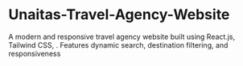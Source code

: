 # Unaitas-Travel-Agency-Website
A modern and responsive travel agency website built using React.js, Tailwind CSS, . Features dynamic search, destination filtering, and  responsiveness

